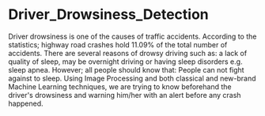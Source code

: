 # Driver_Drowsiness_Detection
Driver drowsiness is one of the causes of traffic accidents. According to the statistics; highway road crashes hold 11.09% of the total number of accidents. There are several reasons of drowsy driving such as: a lack of quality of sleep, may be overnight driving or having sleep disorders e.g. sleep apnea. However; all people should know that: People can not fight against to sleep. Using Image Processing and both classical and new-brand Machine Learning techniques, we are trying to know beforehand the driver's drowsiness and warning him/her with an alert before any crash happened. 
